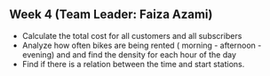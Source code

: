## Week 4 (Team Leader: Faiza Azami)
- Calculate the total cost for all customers and all subscribers
- Analyze how often bikes are being rented ( morning - afternoon - evening) and and find the density for each hour of the day
- Find if there is a relation between the time and start stations.
